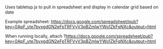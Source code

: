 Uses tabletop.js to pull in spreadsheet and display in calendar grid based on date

Example spreadsheet: https://docs.google.com/spreadsheet/pub?key=0ApF_yte7byxgdGN2eFpTRFVyV3pBZmlwYWo1ZkFqNXc&output=html

When running locally, attach ?https://docs.google.com/spreadsheet/pub?key=0ApF_yte7byxgdGN2eFpTRFVyV3pBZmlwYWo1ZkFqNXc&output=html